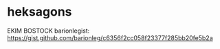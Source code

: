 # heksagons
EKIM BOSTOCK barionlegist: https://gist.github.com/barionleg/c6356f2cc058f23377f285bb20fe5b2a
